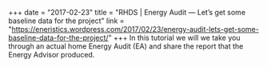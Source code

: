 +++
date = "2017-02-23"
title = "RHDS | Energy Audit — Let’s get some baseline data for the project"
link = "https://eneristics.wordpress.com/2017/02/23/energy-audit-lets-get-some-baseline-data-for-the-project/"
+++
In this tutorial we will we take you through an actual home Energy Audit (EA) and share the report that the Energy Advisor produced.